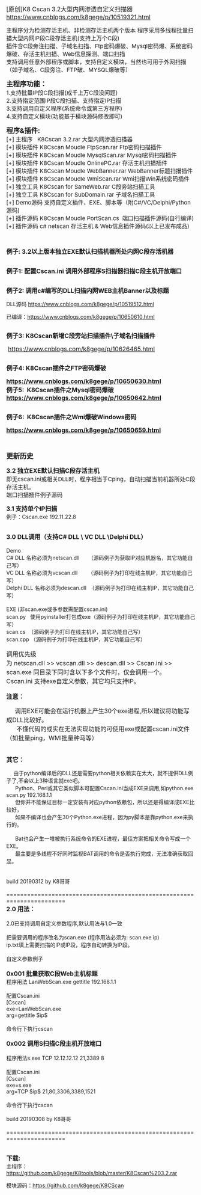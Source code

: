 <p><span style="font-size: 16px;">[原创]K8 Cscan 3.2大型内网渗透自定义扫描器</span><br /><span style="font-size: 16px;"><a href="https://www.cnblogs.com/k8gege/p/10519321.html" target="_blank">https://www.cnblogs.com/k8gege/p/10519321.html</a></span></p>
<p><span style="font-size: 15px;">主程序分为检测存活主机、非检测存活主机两个版本 程序采用多线程批量扫描大型内网IP段C段存活主机(支持上万个C段)</span><br /><span style="font-size: 15px;">插件含C段旁注扫描、子域名扫描、Ftp密码爆破、Mysql密码爆、系统密码爆破、存活主机扫描、Web信息探测、端口扫描</span><br /><span style="font-size: 15px;">支持调用任意外部程序或脚本，支持自定义模块，当然<span class="flex-auto mb-2"><span class="text-gray-dark mr-2">也可用于外网扫描（如子域名、C段旁注、FTP破、MYSQL爆破等）</span></span></span></p>
<p><span style="font-size: 18px;"><strong>主程序功能：</strong><br /><span style="font-size: 15px;">1.支持批量IP段C段扫描(成千上万C段没问题)<br /><span style="font-size: 15px;">2.支持指定范围IP段C段扫描、支持指定IP扫描<br /><span style="font-size: 15px;">3.支持调用自定义程序(系统命令或第三方程序)<br /><span style="font-size: 15px;">4.支持自定义模块(功能基于模块源码修改即可)</span></span></span></span></span></p>
<p><span style="font-size: 18px;"><strong>程序&amp;插件:</strong></span><br /><span style="font-size: 15px;">[+] 主程序&nbsp;&nbsp; K8Cscan 3.2.rar 大型内网渗透扫描器</span><br /><span style="font-size: 15px;">[+] 模块插件 K8Cscan Moudle FtpScan.rar Ftp密码扫描插件</span><br /><span style="font-size: 15px;">[+] 模块插件 K8Cscan Moudle MysqlScan.rar Mysql密码扫描插件</span><br /><span style="font-size: 15px;">[+] 模块插件 K8Cscan Moudle OnlinePC.rar 存活主机扫描插件</span><br /><span style="font-size: 15px;">[+] 模块插件 K8Cscan Moudle WebBanner.rar WebBanner标题扫描插件</span><br /><span style="font-size: 15px;">[+] 模块插件 K8Cscan Moudle WmiScan.rar Wmi扫描Win系统密码插件</span><br /><span style="font-size: 15px;">[+] 独立工具 K8Cscan for SameWeb.rar C段旁站扫描工具</span><br /><span style="font-size: 15px;">[+] 独立工具 K8Cscan for SubDomain.rar 子域名扫描工具</span><br /><span style="font-size: 15px;">[+] Demo源码 支持自定义插件、EXE、脚本等（附C#/VC/Delphi/Python源码)</span><br /><span style="font-size: 15px;">[+] 插件源码 K8Cscan Moudle PortScan.cs&nbsp; 端口扫描插件源码(自行编译)</span><br /><span style="font-size: 15px;">[+] 插件源码 c# netscan 存活主机 &amp; Web信息插件源码(以上已发布成品)</span></p>
<p>&nbsp;</p>
<p><span style="font-size: 16px;"><strong>例子: 3.2以上版本独立EXE默认扫描机器所处内网C段存活机器</strong></span></p>
<p><strong><span style="font-size: 15px;"><img src="https://img2018.cnblogs.com/blog/1463611/201904/1463611-20190407010530040-1494779713.png" alt="" /></span></strong></p>
<p><span style="font-size: 16px;"><strong>例子1: 配置Cscan.ini 调用外部程序S扫描器扫描C段主机开放端口</strong></span></p>
<p><img src="https://img2018.cnblogs.com/blog/1463611/201903/1463611-20190312200210710-22698312.png" alt="" /></p>
<p><strong><span style="font-size: 16px;">例子2: 调用c#编写的DLL扫描内网WEB主机Banner以及标题</span></strong></p>
<p>DLL源码 <a href="https://www.cnblogs.com/k8gege/p/10519512.html" target="_blank">https://www.cnblogs.com/k8gege/p/10519512.html</a></p>
<p>已编译：<a href="https://www.cnblogs.com/k8gege/p/10650610.html" target="_blank">https://www.cnblogs.com/k8gege/p/10650610.html</a></p>
<p><img src="https://img2018.cnblogs.com/blog/1463611/201903/1463611-20190312200408983-358773201.jpg" alt="" /></p>
<p><span style="font-size: 16px;"><strong>例子3: K8Cscan新增C段旁站扫描插件\子域名扫描插件</strong></span></p>
<p><span style="font-size: 16px;">&nbsp;<a href="https://www.cnblogs.com/k8gege/p/10626465.html" target="_blank">https://www.cnblogs.com/k8gege/p/10626465.html</a></span></p>
<p><img src="https://img2018.cnblogs.com/blog/1463611/201903/1463611-20190330123634041-483117211.png" alt="" /></p>
<p><strong><span style="font-size: 16px;">例子4: K8Cscan插件之FTP密码爆破</span></strong></p>
<div><strong><span style="font-size: 16px;"><a href="https://www.cnblogs.com/k8gege/p/10650630.html%20" target="_blank">https://www.cnblogs.com/k8gege/p/10650630.html
</a></span></strong></div>
<div><img src="https://img2018.cnblogs.com/blog/1463611/201904/1463611-20190403183627098-963540691.png" alt="" /></div>
<div>
<div><span style="font-size: 16px;"><strong> 例子5:&nbsp; K8Cscan插件之Mysql密码爆破</strong></span><br /><a href="https://www.cnblogs.com/k8gege/p/10650642.html%20" target="_blank"><span style="font-size: 16px;"><strong>https://www.cnblogs.com/k8gege/p/10650642.html
</strong></span></a></div>













</div>
<p><img src="https://img2018.cnblogs.com/blog/1463611/201904/1463611-20190403183709383-1787739211.png" alt="" /></p>
<p><span style="font-size: 16px;"><strong>例子6:&nbsp; K8Cscan插件之Wmi爆破Windows密码</strong></span></p>
<div><span style="font-size: 16px;"><strong><a href="https://www.cnblogs.com/k8gege/p/10650659.html%20" target="_blank">https://www.cnblogs.com/k8gege/p/10650659.html
</a></strong></span></div>
<div><img src="https://img2018.cnblogs.com/blog/1463611/201904/1463611-20190403183752920-1000441903.png" alt="" /></div>
<p>&nbsp;</p>
<p><strong><span style="font-size: 18px;">更新历史</span> </strong></p>
<p><strong><span style="font-size: 16px;">3.2 独立EXE默认扫描C段存活主机<br /></span></strong><span style="font-size: 16px;"><span style="font-size: 15px;">即无cscan.ini或相关DLL时，程序相当于Cping，自动扫描当前机器所处C段存活主机。</span></span><span style="font-size: 16px;"><br /><span style="font-size: 15px;">端口扫描插件例子源码</span></span></p>
<p><strong><span style="font-size: 16px;">3.1 支持单个IP扫描</span></strong><br />例子：Cscan.exe 192.11.22.8</p>
<p><br /><span style="font-size: 16px;"><strong>3.0 DLL调用（支持C# DLL \ VC DLL \Delphi DLL）</strong></span><br /><br />Demo<br />C# DLL 名称必须为netscan.dll &nbsp;&nbsp; &nbsp; （源码例子为获取IP对应机器名，其它功能自己写）<br />VC DLL 名称必须为vcscan.dll &nbsp;&nbsp;&nbsp; &nbsp; （源码例子为打印在线主机IP，其它功能自己写）<br />Delphi DLL 名称必须为descan.dll&nbsp; （源码例子为打印在线主机IP，其它功能自己写）<br /><br />EXE (非scan.exe或多参数需配置cscan.ini)<br />scan.py&nbsp;&nbsp; 使用pyinstaller打包成exe（源码例子为打印在线主机IP，其它功能自己写）<br />scan.cs&nbsp; （源码例子为打印在线主机IP，其它功能自己写）<br />scan.cpp （源码例子为打印在线主机IP，其它功能自己写）<br /><br /><span style="font-size: 16px;">调用优先级</span><br /><span style="font-size: 16px;">为 netscan.dll &gt;&gt; vcscan.dll &gt;&gt; descan.dll &gt;&gt; Cscan.ini &gt;&gt; scan.exe 同目录下同时含以下多个文件时，仅会调用一个。</span><br /><span style="font-size: 16px;">Cscan.ini 支持exe自定义参数，其它均只支持IP。</span><br /><br /><span style="font-size: 16px;"><strong>注意：</strong></span></p>
<p><span style="font-size: 16px;"><strong>&nbsp;&nbsp;&nbsp;&nbsp;&nbsp; </strong>调用EXE可能会在运行机器上产生30个exe进程,所以建议将功能写成DLL比较好。</span><br /><span style="font-size: 16px;">&nbsp;&nbsp; &nbsp;&nbsp; 不懂代码的或实在无法实现功能的可使用exe或配置cscan.ini文件（如批量ping，WMI批量种马等）</span><br /><br />&nbsp;&nbsp; &nbsp; &nbsp;<br /><span style="font-size: 16px;"><strong>其它：</strong></span></p>
<p><span style="font-size: 16px;"><strong>&nbsp;&nbsp;&nbsp;&nbsp; </strong></span>由于python编译后的DLL还是需要python相关依赖实在太大，就不提供DLL例子了,不会以上3种语言就exe吧。<br />&nbsp;&nbsp; &nbsp;&nbsp; Python、Perl或其它类似脚本可配置Cscan.ini当成EXE来调用,如python.exe scan.py 192.168.1.1<br />&nbsp;&nbsp; &nbsp;&nbsp; 但你并不能保证目标一定安装有对应python依赖包，所以还是得编译成EXE比较好，<br />&nbsp;&nbsp; &nbsp;&nbsp; 如果不编译也会产生30个Python.exe进程，因为py脚本是靠python.exe来执行的。<br /><br />&nbsp;&nbsp;&nbsp;&nbsp;&nbsp; Bat也会产生一堆被执行系统命令的EXE进程，最佳方案把相关命令写成一个EXE。<br />&nbsp;&nbsp; &nbsp;&nbsp; 最主要是多线程不好同时监视BAT调用的命令是否执行完成，无法准确获取回显。<br />&nbsp;&nbsp; &nbsp; &nbsp;<br />&nbsp;&nbsp; &nbsp; &nbsp;<br />build 20190312 by K8哥哥<br /><br />=======================================================================<br /><span style="font-size: 16px;"><strong>2.0 用法：</strong></span><br /><br />2.0已支持调用自定义参数程序,默认用法与1.0一致<br /><br />把需要调用的程序改名为scan.exe (程序用法必须为: scan.exe ip)<br />ip.txt填上需要扫描的IP或IP段，程序自动转换为IP段。<br /><br />自定义参数例子<br /><br /><strong><span style="font-size: 16px;">0x001 批量获取C段Web主机标题</span></strong><br />程序用法 LanWebScan.exe gettitle 192.168.1.1<br /><br />配置Cscan.ini<br />[Cscan]<br />exe=LanWebScan.exe<br />arg=gettitle $ip$<br /><br />命令行下执行cscan<br /><br /><strong><span style="font-size: 16px;">0x002 调用S扫描C段主机开放端口</span></strong><br /><br />程序用法s.exe TCP 12.12.12.12 21,3389 8<br /><br />配置Cscan.ini<br />[Cscan]<br />exe=s.exe<br />arg=TCP $ip$ 21,80,3306,3389,1521<br /><br />命令行下执行cscan<br /><br />build 20190308 by K8哥哥<br /><br />=======================================================================<br /><br /></p>
<p><span style="font-size: 16px;"><strong>下载:</strong></span><br />主程序：<a href="https://github.com/k8gege/K8tools/blob/master/K8Cscan%203.2.rar" target="_blank">https://github.com/k8gege/K8tools/blob/master/K8Cscan%203.2.rar</a></p>
<p>模块源码：<a href="https://github.com/k8gege/K8CScan" target="_blank">https://github.com/k8gege/K8CScan</a></p>

